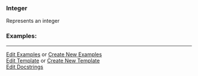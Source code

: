 ### <a id="McUtils.Parsers.RegexPatterns.Integer">Integer</a>
Represents an integer

### Examples:


___

[Edit Examples](https://github.com/McCoyGroup/McUtils/edit/edit/ci/examples/ci/docs/McUtils/Parsers/RegexPatterns/Integer.md) or 
[Create New Examples](https://github.com/McCoyGroup/McUtils/new/edit/?filename=ci/examples/ci/docs/McUtils/Parsers/RegexPatterns/Integer.md) <br/>
[Edit Template](https://github.com/McCoyGroup/McUtils/edit/edit/ci/docs/ci/docs/McUtils/Parsers/RegexPatterns/Integer.md) or 
[Create New Template](https://github.com/McCoyGroup/McUtils/new/edit/?filename=ci/docs/templates/ci/docs/McUtils/Parsers/RegexPatterns/Integer.md) <br/>
[Edit Docstrings](https://github.com/McCoyGroup/McUtils/edit/edit/McUtils/Parsers/RegexPatterns/Integer/__init__.py?message=Update%20Docs)